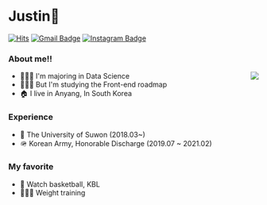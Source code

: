 # Justin🤔

[![Hits](https://hits.seeyoufarm.com/api/count/incr/badge.svg?url=https%3A%2F%2Fgithub.com%2Fjunggeun99&count_bg=%237597E7&title_bg=%234D79DF&icon=&icon_color=%23E7E7E7&title=Visit&edge_flat=false)](https://hits.seeyoufarm.com) [![Gmail Badge](https://img.shields.io/badge/Gmail-D14836?style=flat&logo=Gmail&logoColor=white)](mailto:kjunggeun99@gmail.com) [![Instagram Badge](https://img.shields.io/badge/Instagram-9c38d1?style=flat&logo=Instagram&logoColor=white)](https://www.instagram.com/kjunggeun99)

### About me!!

<img align='right' src="http://mazassumnida.wtf/api/v2/generate_badge?boj=kjunggeun99">

- 🧑🏻‍🎓 I'm majoring in Data Science
- 🧑🏻‍💻 But I'm studying the Front-end roadmap
- 🏠 I live in Anyang, In South Korea

### Experience

- 🦄 The University of Suwon (2018.03~)
- 🪖 Korean Army, Honorable Discharge (2019.07 ~ 2021.02)

### My favorite

- 🏀 Watch basketball, KBL
- 🏋🏻‍♂️ Weight training
